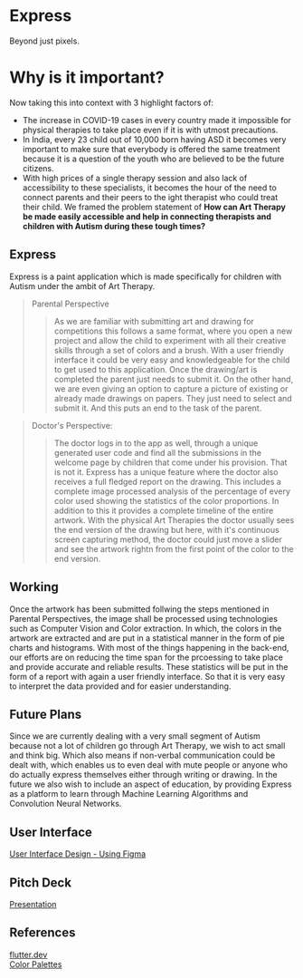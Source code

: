 # Express
Beyond just pixels.

# Why is it important?
Now taking this into context with 3 highlight factors of:
* The increase in COVID-19 cases in every country made it impossible for physical therapies to take place even if it is with utmost precautions.
* In India, every 23 child out of 10,000 born having ASD it becomes very important to make sure that everybody is offered the same treatment because it is a question of the youth who are believed to be the future citizens.
* With high prices of a single therapy session and also lack of accessibility to these specialists, it becomes the hour of the need to connect parents and their peers to the ight therapist who could treat their child.
We framed the problem statement of **How can Art Therapy be made easily accessible and help in connecting therapists and children with Autism during these tough times?** 

## Express ##
Express is a paint application which is made specifically for children with Autism under the ambit of Art Therapy.

> Parental Perspective
>> As we are familiar with submitting art and drawing for competitions this follows a same format, where you open a new project and allow the child to experiment with all their creative skills through a set of colors and a brush. With a user friendly interface it could be very easy and knowledgeable for the child to get used to this application. Once the drawing/art is completed the parent just needs to submit it.
On the other hand, we are even giving an option to capture a picture of existing or already made drawings on papers. They just need to select and submit it. And this puts an end to the task of the parent.

> Doctor's Perspective:
>> The doctor logs in to the app as well, through a unique generated user code and find all the submissions in the welcome page by children that come under his provision. That is not it. Express has a unique feature where the doctor also receives a full fledged report on the drawing.
This includes a complete image processed analysis of the percentage of every color used showing the statistics of the color proportions. In addition to this it provides a complete timeline of the entire artwork. With the physical Art Therapies the doctor usually sees the end version of the drawing but here, with it's continuous screen capturing method, the doctor could just move a slider and see the artwork rightn from the first point of the color to the end version.

## Working
Once the artwork has been submitted follwing the steps mentioned in Parental Perspectives, the image shall be processed using technologies such as Computer Vision and Color extraction. In which, the colors in the artwork are extracted and are put in a statistical manner in the form of pie charts and histograms. With most of the things happening in the back-end, our efforts are on reducing the time span for the prcoessing to take place and provide accurate and reliable results.
These statistics will be put in the form of a report with again a user friendly interface. So that it is very easy to interpret the data provided and for easier understanding.

## Future Plans
Since we are currently dealing with a very small segment of Autism because not a lot of children go through Art Therapy, we wish to act small and think big. Which also means if non-verbal communication could be dealt with, which enables us to even deal with mute people or anyone who do actually express themselves either through writing or drawing.
In the future we also wish to include an aspect of education, by providing Express as a platform to learn through Machine Learning Algorithms and Convolution Neural Networks.

## User Interface
[User Interface Design - Using Figma](https://www.figma.com/file/ayJUPEg7iwffM7zGPql9HB/Express?node-id=0%3A1 "User Interface")

## Pitch Deck
[Presentation](https://drive.google.com/file/d/1Jf7t7GsrulnYcbzDfTO23RBoL_CqtjP2/view?usp=sharing "PPT")

## References
[flutter.dev](https://flutter.dev/ "Flutter")<br />
[Color Palettes](https://www.ppgpaints.com/paint-colors-for-autism#:~:text=Full%20intensity%20colors%20should%20be,neutrals%20can%20be%20very%20comforting/ "Color Palettes")<br /> 
